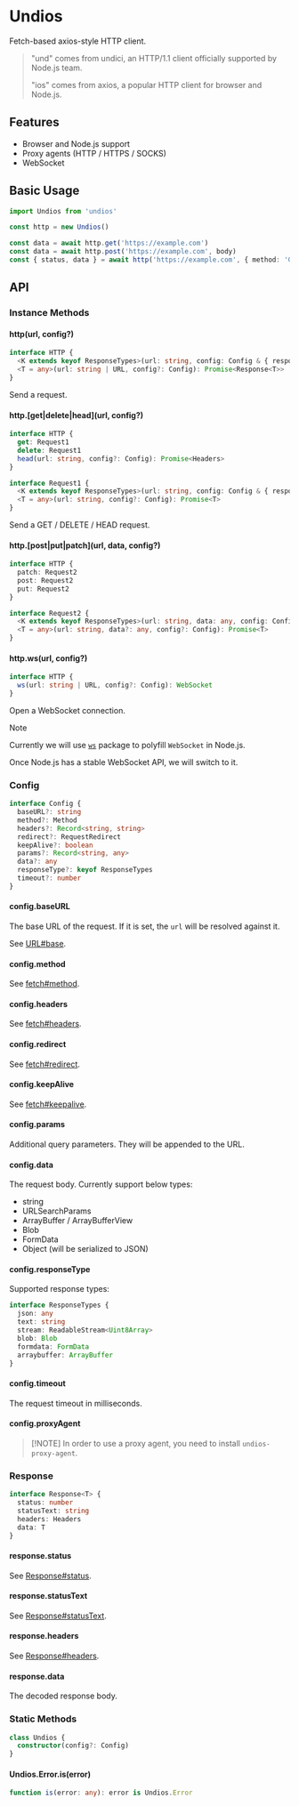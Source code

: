 # Undios

Fetch-based axios-style HTTP client.

> "und" comes from undici, an HTTP/1.1 client officially supported by Node.js team.
> 
> "ios" comes from axios, a popular HTTP client for browser and Node.js.

## Features

- Browser and Node.js support
- Proxy agents (HTTP / HTTPS / SOCKS)
- WebSocket

## Basic Usage

```ts
import Undios from 'undios'

const http = new Undios()

const data = await http.get('https://example.com')
const data = await http.post('https://example.com', body)
const { status, data } = await http('https://example.com', { method: 'GET' })
```

## API

### Instance Methods

#### http(url, config?)

```ts
interface HTTP {
  <K extends keyof ResponseTypes>(url: string, config: Config & { responseType: K }): Promise<Response<ResponseTypes[K]>>
  <T = any>(url: string | URL, config?: Config): Promise<Response<T>>
}
```

Send a request.

#### http.[get|delete|head](url, config?)

```ts
interface HTTP {
  get: Request1
  delete: Request1
  head(url: string, config?: Config): Promise<Headers>
}

interface Request1 {
  <K extends keyof ResponseTypes>(url: string, config: Config & { responseType: K }): Promise<ResponseTypes[K]>
  <T = any>(url: string, config?: Config): Promise<T>
}
```

Send a GET / DELETE / HEAD request.

#### http.[post|put|patch](url, data, config?)

```ts
interface HTTP {
  patch: Request2
  post: Request2
  put: Request2
}

interface Request2 {
  <K extends keyof ResponseTypes>(url: string, data: any, config: Config & { responseType: K }): Promise<ResponseTypes[K]>
  <T = any>(url: string, data?: any, config?: Config): Promise<T>
}
```

#### http.ws(url, config?)

```ts
interface HTTP {
  ws(url: string | URL, config?: Config): WebSocket
}
```

Open a WebSocket connection.

> [!NOTE]
> 
> Currently we will use [`ws`](https://github.com/websockets/ws) package to polyfill `WebSocket` in Node.js.
> 
> Once Node.js has a stable WebSocket API, we will switch to it.

### Config

```ts
interface Config {
  baseURL?: string
  method?: Method
  headers?: Record<string, string>
  redirect?: RequestRedirect
  keepAlive?: boolean
  params?: Record<string, any>
  data?: any
  responseType?: keyof ResponseTypes
  timeout?: number
}
```

#### config.baseURL

The base URL of the request. If it is set, the `url` will be resolved against it.

See [URL#base](https://developer.mozilla.org/en-US/docs/Web/API/URL/URL#base).

#### config.method

See [fetch#method](https://developer.mozilla.org/en-US/docs/Web/API/fetch#method).

#### config.headers

See [fetch#headers](https://developer.mozilla.org/en-US/docs/Web/API/fetch#headers).

#### config.redirect

See [fetch#redirect](https://developer.mozilla.org/en-US/docs/Web/API/fetch#redirect).

#### config.keepAlive

See [fetch#keepalive](https://developer.mozilla.org/en-US/docs/Web/API/fetch#keepalive).

#### config.params

Additional query parameters. They will be appended to the URL.

#### config.data

The request body. Currently support below types:

- string
- URLSearchParams
- ArrayBuffer / ArrayBufferView
- Blob
- FormData
- Object (will be serialized to JSON)

#### config.responseType

Supported response types:

```ts
interface ResponseTypes {
  json: any
  text: string
  stream: ReadableStream<Uint8Array>
  blob: Blob
  formdata: FormData
  arraybuffer: ArrayBuffer
}
```

#### config.timeout

The request timeout in milliseconds.

#### config.proxyAgent

> [!NOTE] In order to use a proxy agent, you need to install `undios-proxy-agent`.

### Response

```ts
interface Response<T> {
  status: number
  statusText: string
  headers: Headers
  data: T
}
```

#### response.status

See [Response#status](https://developer.mozilla.org/en-US/docs/Web/API/Response/status).

#### response.statusText

See [Response#statusText](https://developer.mozilla.org/en-US/docs/Web/API/Response/statusText).

#### response.headers

See [Response#headers](https://developer.mozilla.org/en-US/docs/Web/API/Response/headers).

#### response.data

The decoded response body.

### Static Methods

```ts
class Undios {
  constructor(config?: Config)
}
```

#### Undios.Error.is(error)

```ts
function is(error: any): error is Undios.Error
```
